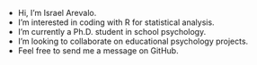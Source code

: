- Hi, I’m Israel Arevalo.
- I’m interested in coding with R for statistical analysis.
- I’m currently a Ph.D. student in school psychology.
- I’m looking to collaborate on educational psychology projects.
- Feel free to send me a message on GitHub.

<!---
Hakunator/Hakunator is a ✨ special ✨ repository because its `README.md` (this file) appears on your GitHub profile.
You can click the Preview link to take a look at your changes.
--->

